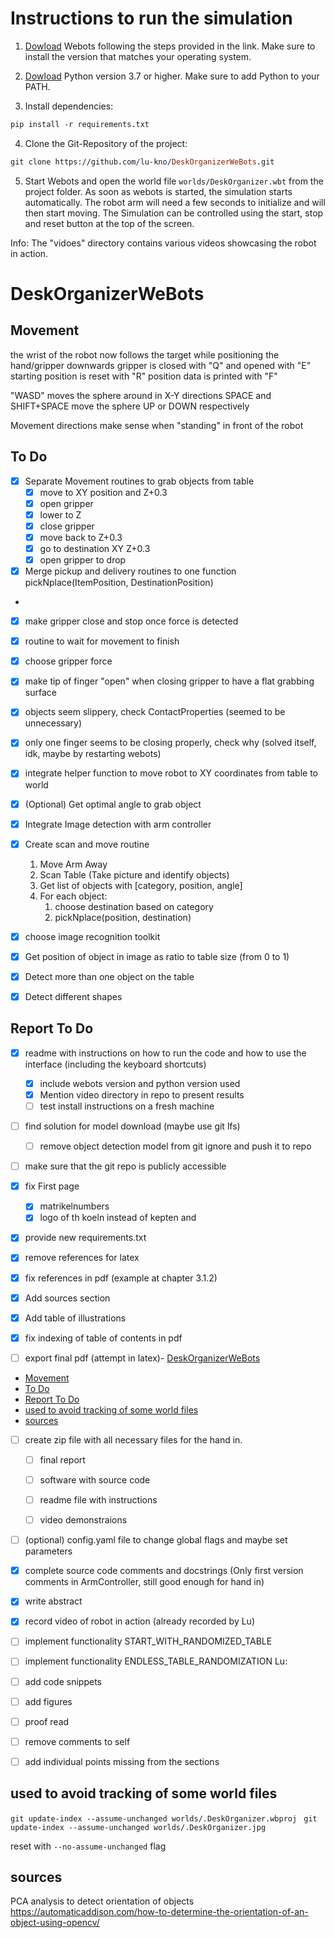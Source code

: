 # Instructions to run the simulation

1. [Dowload](https://cyberbotics.com/doc/guide/installation-procedure) Webots following the steps provided in the link. Make sure to install the version that matches your operating system.
   
2. [Dowload](https://www.python.org/downloads/) Python version 3.7 or higher. Make sure to add Python to your PATH.

3. Install dependencies:
   
  ```prolog
  pip install -r requirements.txt
  ```

4. Clone the Git-Repository of the project:

  ```prolog
  git clone https://github.com/lu-kno/DeskOrganizerWeBots.git
  ```
  
5. Start Webots and open the world file `worlds/DeskOrganizer.wbt` from the project folder. As soon as webots is started, the simulation starts automatically. The robot arm will need a few seconds to initialize and will then start moving. The Simulation can be controlled using the start, stop and reset button at the top of the screen.

Info: The "vidoes" directory contains various videos showcasing the robot in action.
# DeskOrganizerWeBots

## Movement

the wrist of the robot now follows the target while positioning the hand/gripper downwards
gripper is closed with "Q" and opened with "E"
starting position is reset with "R"
position data is printed with "F"

"WASD" moves the sphere around in X-Y directions
SPACE and SHIFT+SPACE move the sphere UP or DOWN respectively

Movement directions make sense when "standing" in front of the robot
 


## To Do

 - [X] Separate Movement routines to grab objects from table
   - [X] move to XY position and Z+0.3
   - [X] open gripper
   - [X] lower to Z
   - [X] close gripper
   - [X] move back to Z+0.3
   - [X] go to destination XY Z+0.3
   - [X] open gripper to drop
 - [X] Merge pickup and delivery routines to one function pickNplace(ItemPosition, DestinationPosition)
 - 
 - [X] make gripper close and stop once force is detected
 - [X] routine to wait for movement to finish
 - [X] choose gripper force
 - [X] make tip of finger "open" when closing gripper to have a flat grabbing surface
 - [X] objects seem slippery, check ContactProperties (seemed to be unnecessary)
 - [X] only one finger seems to be closing properly, check why (solved itself, idk, maybe by restarting webots)


 - [x] integrate helper function to move robot to XY coordinates from table to world
 - [x] (Optional) Get optimal angle to grab object
  
 - [x] Integrate Image detection with arm controller
 - [x] Create scan and move routine
    1. Move Arm Away 
    2. Scan Table (Take picture and identify objects)
    3. Get list of objects with [category, position, angle]
    4. For each object:
       1. choose destination based on category
       2. pickNplace(position, destination)

 - [X] choose image recognition toolkit
 - [x] Get position of object in image as ratio to table size (from 0 to 1)
 - [x] Detect more than one object on the table
 - [x] Detect different shapes



## Report To Do
  - [x] readme with instructions on how to run the code and how to use the interface (including the keyboard shortcuts) 
    - [x] include webots version and python version used
    - [x] Mention video directory in repo to present results
    - [ ] test install instructions on a fresh machine
  
  - [ ] find solution for model download (maybe use git lfs) 
      - [ ] remove object detection model from git ignore and push it to repo
  
  - [ ] make sure that the git repo is publicly accessible
  
  - [x] fix First page
    - [x] matrikelnumbers
    - [x] logo of th koeln instead of kepten and 
  
  - [x] provide new requirements.txt
  
  - [x] remove references for latex
  - [x] fix references in pdf (example at chapter 3.1.2) 
  - [x] Add sources section
  - [x] Add table of illustrations
  - [x] fix indexing of table of contents in pdf
  
  - [ ] export final pdf (attempt in latex)- [DeskOrganizerWeBots](#deskorganizerwebots)
  - [Movement](#movement)
  - [To Do](#to-do)
  - [Report To Do](#report-to-do)
  - [used to avoid tracking of some world files](#used-to-avoid-tracking-of-some-world-files)
  - [sources](#sources)

  - [ ] create zip file with all necessary files for the hand in.
    - [ ] final report
    - [ ] software with source code
    - [ ] readme file with instructions
    - [ ] video demonstraions


  - [ ] (optional) config.yaml file to change global flags and maybe set parameters
  - [x] complete source code comments and docstrings (Only first version comments in ArmController, still good enough for hand in)
  - [x] write abstract 
  - [x] record video of robot in action (already recorded by Lu)

  - [ ] implement functionality START_WITH_RANDOMIZED_TABLE
  - [ ] implement functionality ENDLESS_TABLE_RANDOMIZATION
Lu:

- [ ] add code snippets
- [ ] add figures
- [ ] proof read
- [ ] remove comments to self
- [ ] add individual points missing from the sections

## used to avoid tracking of some world files

`git update-index --assume-unchanged worlds/.DeskOrganizer.wbproj `
`git update-index --assume-unchanged worlds/.DeskOrganizer.jpg `


reset with `--no-assume-unchanged` flag


## sources

PCA analysis to detect orientation of objects
https://automaticaddison.com/how-to-determine-the-orientation-of-an-object-using-opencv/